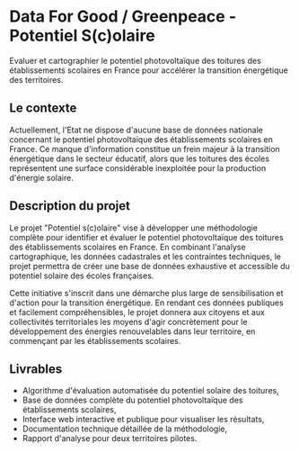 # Data For Good / Greenpeace - Potentiel S(c)olaire

Evaluer et cartographier le potentiel photovoltaïque des toitures des établissements scolaires en France pour accélérer la transition énergétique des territoires.

## Le contexte

Actuellement, l'Etat ne dispose d'aucune base de données nationale concernant le potentiel photovoltaïque des établissements scolaires en France. Ce manque d'information constitue un frein majeur à la transition énergétique dans le secteur éducatif, alors que les toitures des écoles représentent une surface considérable inexploitée pour la production d'énergie solaire.

## Description du projet

Le projet "Potentiel s(c)olaire" vise à développer une méthodologie complète pour identifier et évaluer le potentiel photovoltaïque des toitures des établissements scolaires en France. En combinant l'analyse cartographique, les données cadastrales et les contraintes techniques, le projet permettra de créer une base de données exhaustive et accessible du potentiel solaire des écoles françaises.

Cette initiative s'inscrit dans une démarche plus large de sensibilisation et d'action pour la transition énergétique. En rendant ces données publiques et facilement compréhensibles, le projet donnera aux citoyens et aux collectivités territoriales les moyens d'agir concrètement pour le développement des énergies renouvelables dans leur territoire, en commençant par les établissements scolaires.

## Livrables

* Algorithme d'évaluation automatisée du potentiel solaire des toitures,
* Base de données complète du potentiel photovoltaïque des établissements scolaires,
* Interface web interactive et publique pour visualiser les résultats,
* Documentation technique détaillée de la méthodologie,
* Rapport d'analyse pour deux territoires pilotes.
